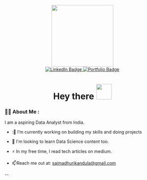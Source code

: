 <div id="header" align="center">
  <img src="https://media.giphy.com/media/qgQUggAC3Pfv687qPC/giphy.gif" width="200"/>
</div>
<div id="badges" align = "center">
  <a href="https://linkedin.com/in/sai-madhuri-kandula/">
    <img src="https://img.shields.io/badge/LinkedIn-blue?style=for-the-badge&logo=linkedin&logoColor=white" alt="LinkedIn Badge"/>
  </a>
  <a href="https://ksaimadhuri555.wixsite.com/analytics1">
    <img src = "https://img.shields.io/badge/Portfolio-grey?style=for-the-badge&logo=portfolio&logoColor=white" alt="Portfolio Badge"/>
  </a>
</div>
<h1 align="center">
  Hey there
  <img src="https://media.giphy.com/media/hvRJCLFzcasrR4ia7z/giphy.gif" width="50px" height="50px"/>
</h1>

### :woman_technologist: About Me :
I am a aspiring Data Analyst from India.
- :🔭 I’m currently working on building my skills and doing projects

- :seedling: I'm looking to learn Data Science content too.

- :zap: In my free time, I read tech articles on medium.

- :mailbox:Reach me out at: saimadhurikandula@gmail.com



-- <img src="https://komarev.com/ghpvc/?username=saimadhu27&style=flat-square&color=blue" alt=""/>
